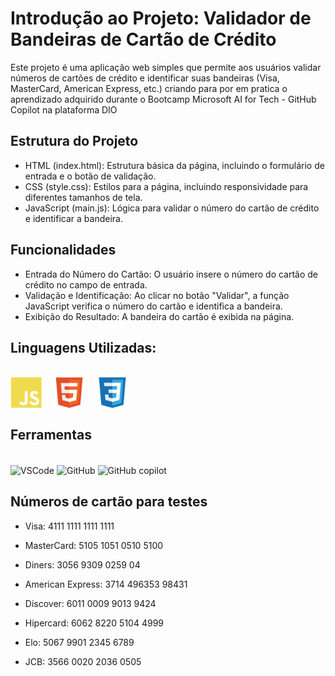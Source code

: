 # Introdução ao Projeto: Validador de Bandeiras de Cartão de Crédito
Este projeto é uma aplicação web simples que permite aos usuários validar números de cartões de crédito e identificar suas bandeiras (Visa, MasterCard, American Express, etc.) criando para por em pratica o aprendizado adquirido durante o Bootcamp Microsoft AI for Tech - GitHub Copilot na plataforma DIO 

## Estrutura do Projeto
 * HTML (index.html): Estrutura básica da página, incluindo o formulário de entrada e o botão de validação.
  * CSS (style.css): Estilos para a página, incluindo responsividade para diferentes tamanhos de tela.
* JavaScript (main.js): Lógica para validar o número do cartão de crédito e identificar a bandeira.

## Funcionalidades
* Entrada do Número do Cartão: O usuário insere o número do cartão de crédito no campo de entrada.
* Validação e Identificação: Ao clicar no botão "Validar", a função JavaScript verifica o número do cartão e identifica a bandeira.
* Exibição do Resultado: A bandeira do cartão é exibida na página.

## Linguagens Utilizadas:
<div style="display: inline_block"><br>
  <img align="center" alt="Rafa-Js" height="50" width="50" src="https://raw.githubusercontent.com/devicons/devicon/master/icons/javascript/javascript-plain.svg" style="margin-right: 15px;">
  <img align="center" alt="Rafa-HTML" height="50" width="50" src="https://raw.githubusercontent.com/devicons/devicon/master/icons/html5/html5-original.svg" style="margin-right: 15px;">
  <img align="center" alt="Rafa-CSS" height="50" width="50" src="https://raw.githubusercontent.com/devicons/devicon/master/icons/css3/css3-original.svg">
</div>

## Ferramentas
<div style="display: inline_block"><br>
  <img align="center" alt="VSCode" height="50" width="50" src="https://code.visualstudio.com/assets/images/code-stable.png" ;">
  <img align="center" alt="GitHub" height="50" width="50" src="https://github.githubassets.com/images/modules/logos_page/GitHub-Mark.png">
  <img align="center" alt="GitHub copilot" height="50" width="50" src="https://seeklogo.com/images/G/github-copilot-logo-C25AFBDF08-seeklogo.com.png">
  
</div>

## Números de cartão para testes

* Visa: 4111 1111 1111 1111

* MasterCard: 5105 1051 0510 5100

* Diners: 3056 9309 0259 04

* American Express: 3714 496353 98431

* Discover: 6011 0009 9013 9424

* Hipercard: 6062 8220 5104 4999

* Elo: 5067 9901 2345 6789

* JCB: 3566 0020 2036 0505
